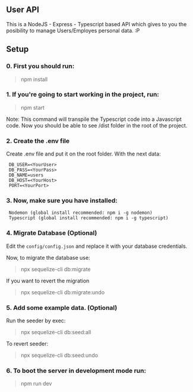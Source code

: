 ## User API

This is a NodeJS - Express - Typescript based API which gives to you the posibility to manage Users/Employes personal data. :P

## Setup

### 0. First you should run:

> npm install

### 1. If you're going to start working in the project, run:

> npm start

Note: This command will transpile the Typescript code into a Javascript code. Now you should be able to see /dist folder in the root of the project.

### 2. Create the .env file

Create .env file and put it on the root folder. With the next data:

```
 DB_USER=<YourUser>
 DB_PASS=<YourPass>
 DB_NAME=users
 DB_HOST=<YourHost>
 PORT=<YourPort>
```

### 3. Now, make sure you have installed:

```
 Nodemon (global install recommended: npm i -g nodemon)
 Typescript (global install recommended: npm i -g typescript)
```

### 4. Migrate Database (Optional)

Edit the `config/config.json` and replace it with your database credentials.

Now, to migrate the database use:

> npx sequelize-cli db:migrate

If you want to revert the migration

> npx sequelize-cli db:migrate:undo

### 5. Add some example data. (Optional)

Run the seeder by exec:

> npx sequelize-cli db:seed:all

To revert seeder:

> npx sequelize-cli db:seed:undo

### 6. To boot the server in development mode run:

> npm run dev
